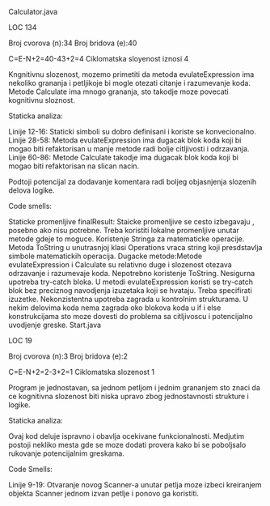 Calculator.java

LOC 134

Broj cvorova (n):34 Broj bridova (e):40

C=E-N+2=40-43+2=4 Ciklomatska sloyenost iznosi 4

Kngnitivnu slozenost, mozemo primetiti da metoda evulateExpression ima nekoliko grananja i petljikoje bi mogle otezati citanje i razumevanje koda.
Metode Calculate ima mnogo grananja, sto takodje moze povecati kognitivnu sloznost.

Staticka analiza:

Linije 12-16: Staticki simboli su dobro definisani i koriste se konvecionalno.
Linije 28-58: Metoda evulateExpression ima dugacak blok koda koji bi mogao biti refaktorisan u manje metode radi bolje citljivosti i odrzavanja.
Linije 60-86: Metode Calculate takodje ima dugacak blok koda koji bi mogao biti refaktorisan na slican nacin.

Podtoji potencijal za dodavanje komentara radi boljeg objasnjenja slozenih delova logike.

Code smells:

Staticke promenljive finalResult: Staicke promenljive se cesto izbegavaju , posebno ako nisu potrebne.
Treba koristiti lokalne promenljive unutar metode gdeje to moguce.
Koristenje Stringa za matematicke operacije.
Metoda ToString u unutrasnjoj klasi Operations vraca string koji presdstavlja simbole matematickih operacija.
Dugacke metode:Metode evulateExpression i Calculate su relativno duge i slozenost otezava odrzavanje i razumevaje koda.
Nepotrebno koristenje ToString.
Nesigurna upotreba try-catch bloka.
U metodi evulateExpression koristi se try-catch blok bez preciznog navodjenja izuzetaka koji se hvataju.
Treba specifirati izuzetke.
Nekonzistentna upotreba zagrada u kontrolnim strukturama.
U nekim delovima koda nema zagrada oko blokova koda u if i else konstrukcijama sto moze dovesti do problema sa citljivoscu i potencijalno uvodjenje greske. Start.java

LOC 19 

Broj cvorova (n):3 Broj bridova (e):2

C=E-N+2=2-3+2=1 Ciklomatska slozenost 1

Program je jednostavan, sa jednom petljom i jednim grananjem sto znaci da ce kognitivna slozenost biti niska upravo zbog jednostavnosti strukture i logike.

Staticka analiza:

Ovaj kod deluje ispravno i obavlja ocekivane funkcionalnosti.
Medjutim postoji nekliko mesta gde se moze dodati provera kako bi se poboljsalo rukovanje potencijalnim greskama.

Code Smells:

Linije 9-19: Otvaranje novog Scanner-a unutar petlja moze izbeci kreiranjem objekta Scanner jednom izvan petlje i ponovo ga koristiti.

